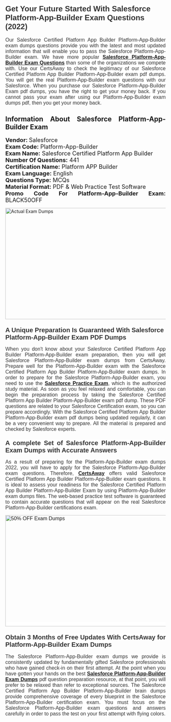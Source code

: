 <h1><span style="font-size:24px"><span style="font-family:Calibri,sans-serif"><strong><span style="background-color:white"><span style="font-family:"Verdana",sans-serif"><span style="color:#333333">Get Your Future Started With Salesforce Platform-App-Builder Exam Questions (2022)</span></span></span></strong></span></span></h1> <p style="text-align:justify"><span style="font-size:11pt"><span style="font-family:Calibri,sans-serif"><span style="font-size:12.0pt"><span style="background-color:white"><span style="font-family:"Verdana",sans-serif"><span style="color:#333333">Our Salesforce Certified Platform App Builder Platform-App-Builder exam dumps questions provide you with the latest and most updated information that will enable you to pass the Salesforce Platform-App-Builder exam. We have more popular <a href="https://www.certsaway.com/salesforce/platform-app-builder-exam-dumps"><strong>Salesforce Platform-App-Builder Exam Questions</strong></a> than some of the organizations we compete with. Use our CertsAway to check the legitimacy of our Salesforce Certified Platform App Builder Platform-App-Builder exam pdf dumps. You will get the real Platform-App-Builder exam questions with our Salesforce. When you purchase our Salesforce Platform-App-Builder Exam pdf dumps, you have the right to get your money back. If you cannot pass your exam after using our Platform-App-Builder exam dumps pdf, then you get your money back.</span></span></span></span></span></span></p> <h2 style="text-align:justify"><strong>Information About Salesforce Platform-App-Builder Exam</strong></h2> <p style="text-align:justify"><span style="font-size:18px"><strong>Vendor: </strong>Salesforce<br /> <strong>Exam Code:</strong> Platform-App-Builder<br /> <strong>Exam Name:</strong> Salesforce Certified Platform App Builder<br /> <strong>Number Of Questions:</strong> 441<br /> <strong>Certification Name:</strong> Platform APP Builder<br /> <strong>Exam Language:</strong> English<br /> <strong>Questions Type:</strong> MCQs<br /> <strong>Material Format:</strong> PDF & Web Practice Test Software<br /> <strong>Promo Code For Platform-App-Builder Exam:</strong> BLACK50OFF</span></p> <p style="text-align:justify"><a href="https://www.certsaway.com/salesforce/platform-app-builder-exam-dumps" rel="no-follow"><img alt="Actual Exam Dumps" src="https://blogger.googleusercontent.com/img/b/R29vZ2xl/AVvXsEhM7PDiBcnX1lSN-cQmq5aA7zhxn_sWcl74tkXOSfPCo3QtIY975M9XJLCwEgJ4RXKA47zmJGF6HERJJhyy2xAB8wXG6sgIARPXgzYSBnCmQcQUSzkzAw-rnNk2tBWror0N27JemDbU_7iS0jGjJohQplsk8CyGpJdZ9YktQ0Yz6f7IdzI5OZob-D4eGg/s1382/ca1.png" style="height:350px; width:750px" /></a></p> <h3><span style="font-size:20px"><strong><span style="font-family:Calibri,sans-serif"><span style="background-color:white"><span style="font-family:"Verdana",sans-serif"><span style="color:#333333">A Unique Preparation Is Guaranteed With Salesforce Platform-App-Builder Exam PDF Dumps</span></span></span></span></strong></span></h3> <p style="text-align:justify"><span style="font-size:11pt"><span style="font-family:Calibri,sans-serif"><span style="font-size:12.0pt"><span style="background-color:white"><span style="font-family:"Verdana",sans-serif"><span style="color:#333333">When you don't know about your Salesforce Certified Platform App Builder Platform-App-Builder exam preparation, then you will get Salesforce Platform-App-Builder exam dumps from CertsAway. Prepare well for the Platform-App-Builder exam with the Salesforce Certified Platform App Builder Platform-App-Builder exam dumps. In order to prepare for the Salesforce Platform-App-Builder exam, you need to use the <a href="https://www.certsaway.com/salesforce-questions"><strong>Salesforce Practice Exam</strong></a>, which is the authorized study material. As soon as you feel relaxed and comfortable, you can begin the preparation process by taking the Salesforce Certified Platform App Builder Platform-App-Builder exam pdf dump. These PDF questions are related to your Salesforce Certification exam, so you can prepare accordingly. With the Salesforce Certified Platform App Builder Platform-App-Builder exam pdf dumps being updated regularly, it can be a very convenient way to prepare. All the material is prepared and checked by Salesforce experts.</span></span></span></span></span></span></p> <h3 style="text-align:justify"><span style="font-size:20px"><span style="font-family:Calibri,sans-serif"><strong><span style="background-color:white"><span style="font-family:"Verdana",sans-serif"><span style="color:#333333">A complete Set of Salesforce Platform-App-Builder Exam Dumps with Accurate Answers</span></span></span></strong></span></span></h3> <p style="text-align:justify"><span style="font-size:11pt"><span style="font-family:Calibri,sans-serif"><span style="font-size:12.0pt"><span style="background-color:white"><span style="font-family:"Verdana",sans-serif"><span style="color:#333333">As a result of preparing for the Platform-App-Builder exam dumps 2022, you will have to apply for the Salesforce Platform-App-Builder exam questions. Therefore, <a href=" https://www.certsaway.com/"><strong>CertsAway</strong></a> offers valid Salesforce Certified Platform App Builder Platform-App-Builder exam questions. It is ideal to assess your readiness for the Salesforce Certified Platform App Builder Platform-App-Builder Exam by using Platform-App-Builder exam dumps files. The web-based practice test software is guaranteed to contain accurate questions that will appear on the real Salesforce Platform-App-Builder certifications exam.</span></span></span></span></span></span></p> <p style="text-align:justify"><span style="font-size:11pt"><span style="font-family:Calibri,sans-serif"><span style="font-size:12.0pt"><span style="background-color:white"><span style="font-family:"Verdana",sans-serif"><span style="color:#333333"><a href="https://www.certsaway.com/salesforce/platform-app-builder-exam-dumps" rel="no-follow"><img alt="50% OFF Exam Dumps" src="https://www.certcollections.com/uploads/content/c2.png" style="height:350px; width:750px" /></a></span></span></span></span></span></span></p> <h3 style="text-align:justify"><span style="font-size:20px"><strong><span style="font-family:Calibri,sans-serif"><span style="background-color:white"><span style="font-family:"Verdana",sans-serif"><span style="color:#333333">Obtain 3 Months of Free Updates With CertsAway for Platform-App-Builder Exam Dumps</span></span></span></span></strong></span></h3> <p style="text-align:justify"><span style="font-size:11pt"><span style="font-family:Calibri,sans-serif"><span style="font-size:12.0pt"><span style="background-color:white"><span style="font-family:"Verdana",sans-serif"><span style="color:#333333">The Salesforce Platform-App-Builder exam dumps we provide is consistently updated by fundamentally gifted Salesforce professionals who have gained check-in on their first attempt. At the point when you have gotten your hands on the best <a href="https://www.certsaway.com/salesforce/platform-app-builder-exam-dumps"><strong>Salesforce Platform-App-Builder Exam Dumps</strong></a> pdf question preparation resource, at that point, you will prefer to be relaxed than refer to exceptional sources. The Salesforce Certified Platform App Builder Platform-App-Builder brain dumps provide comprehensive coverage of every blueprint in the Salesforce Platform-App-Builder certification exam. You must focus on the Salesforce Platform-App-Builder exam questions and answers carefully in order to pass the test on your first attempt with flying colors.</span></span></span></span></span></span></p>

